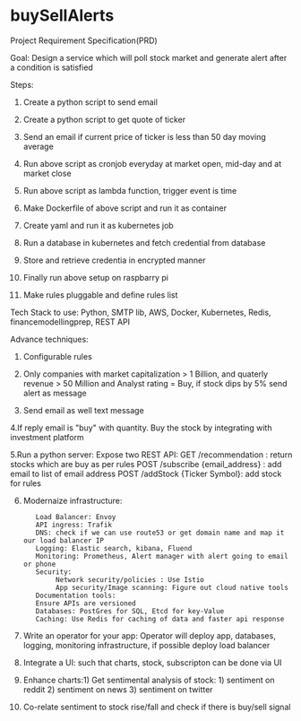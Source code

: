 # buySellAlerts
Project Requirement Specification(PRD)

Goal: Design a service which will poll stock market and generate alert after a condition is satisfied

Steps:

1. Create a python script to send email

2. Create a python script to get quote of ticker

3. Send an email if current price of ticker is less than 50 day moving average

4. Run above script as cronjob everyday at market open, mid-day and at market close

5. Run above script as lambda function, trigger event is time

6. Make Dockerfile of above script and run it as container

7. Create yaml and run it as kubernetes job

8. Run a database in kubernetes and fetch credential from database

9. Store and retrieve credentia in encrypted manner

10. Finally run above setup on raspbarry pi

11. Make rules pluggable and define rules list


Tech Stack to use: Python, SMTP lib, AWS, Docker, Kubernetes, Redis, financemodellingprep, REST API

Advance techniques:

1. Configurable rules

2. Only companies with market capitalization > 1 Billion, and quaterly revenue > 50 Million and Analyst rating = Buy, if stock dips by 5% send alert as message

3. Send email as well text message

4.If reply email is "buy" with quantity. Buy the stock by integrating with investment platform

5.Run a python server: Expose two REST API: GET /recommendation : return stocks which are buy as per rules
                                            POST /subscribe {email_address} : add email to list of email address
                                            POST /addStock {Ticker Symbol}: add stock for rules
                                            
6. Modernaize infrastructure:           

          Load Balancer: Envoy
          API ingress: Trafik
          DNS: check if we can use route53 or get domain name and map it our load balancer IP
          Logging: Elastic search, kibana, Fluend
          Monitoring: Prometheus, Alert manager with alert going to email or phone
          Security:   
               Network security/policies : Use Istio
               App security/Image scanning: Figure out cloud native tools
          Documentation tools:
          Ensure APIs are versioned
          Databases: PostGres for SQL, Etcd for key-Value
          Caching: Use Redis for caching of data and faster api response
          
 7. Write an operator for your app: 
          Operator will deploy app, databases, logging, monitoring infrastructure, if possible deploy load balancer
          
 8. Integrate a UI: such that charts, stock, subscripton can be done via UI
 9. Enhance charts:1) Get sentimental analysis of stock: 1) sentiment on reddit 2) sentiment on news 3) sentiment on twitter
 10. Co-relate sentiment to stock rise/fall and check if there is buy/sell signal
